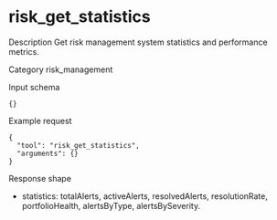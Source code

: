 # risk_get_statistics

Description
Get risk management system statistics and performance metrics.

Category
risk_management

Input schema

```
{}
```

Example request

```
{
  "tool": "risk_get_statistics",
  "arguments": {}
}
```

Response shape

- statistics: totalAlerts, activeAlerts, resolvedAlerts, resolutionRate, portfolioHealth, alertsByType, alertsBySeverity.
